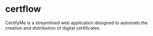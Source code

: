 # certflow
CertifyMe is a streamlined web application designed to automate the creation and distribution of digital certificates.
